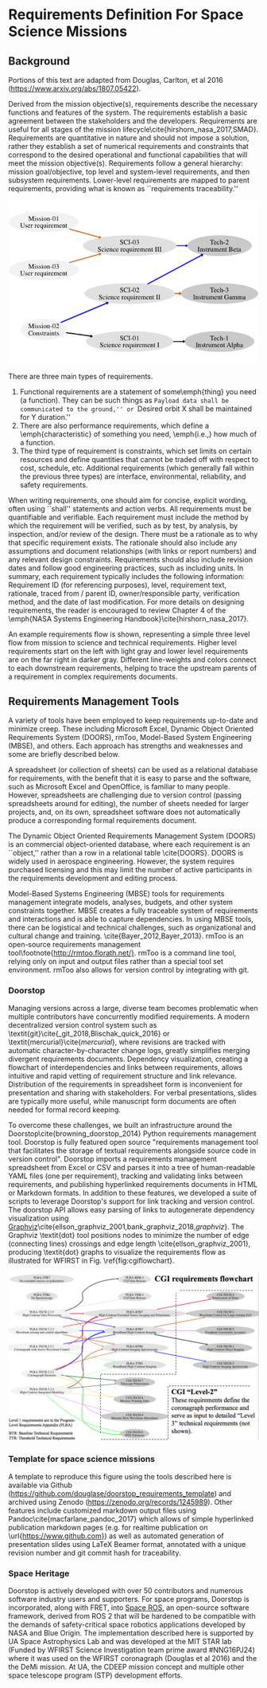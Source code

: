 # Requirements Definition For Space Science Missions

## Background
Portions of this text are adapted from Douglas, Carlton, et al 2016 (https://www.arxiv.org/abs/1807.05422).

Derived from the mission objective(s), requirements describe the necessary functions and features of the system. The requirements establish a basic agreement between the stakeholders and the developers. Requirements are useful for all stages of the mission lifecycle\cite{hirshorn_nasa_2017,SMAD}. Requirements are quantitative in nature and should not impose a solution, rather they establish a set of numerical requirements and constraints that correspond to the desired operational and functional capabilities that will meet the mission objective(s). Requirements follow a general hierarchy: mission goal/objective, top level and system-level requirements, and then subsystem requirements. 
Lower-level requirements are mapped to parent requirements, providing what is known as ``requirements traceability.'' 

![Example requirements flow.](assets/Digraph_gv.png)

There are three main types of requirements.
1. Functional requirements are a statement of some\emph{thing} you need (a function). They can be such things as ``Payload data shall be communicated to the ground,'' or ``Desired orbit X shall be maintained for Y duration.''
2. There are also performance requirements, which define a \emph{characteristic} of something you need, \emph{i.e.,} how much of a function.
3.  The third type of requirement is constraints, which set limits on certain resources and define quantities that cannot be traded off with respect to cost, schedule, etc. Additional requirements (which generally fall within the previous three types) are interface, environmental, reliability, and safety requirements.

When writing requirements, one should aim for concise, explicit wording, often using ``shall'' statements and action verbs. 
All requirements must be quantifiable and verifiable. Each requirement must include the method by which the requirement will be verified, such as by test, by analysis, by inspection, and/or review of the design. There must be a rationale as to why that specific requirement exists. The rationale should also include any assumptions and document relationships (with links or report numbers) and any relevant design constraints. Requirements should also include revision dates and follow good engineering practices, such as including units. In summary, each requirement typically includes the following information: Requirement ID (for referencing purposes), level, requirement text, rationale, traced from / parent ID, owner/responsible party, verification method, and the date of last modification.
For more details on designing requirements, the reader is encouraged to review Chapter 4 of the \emph{NASA Systems Engineering Handbook}\cite{hirshorn_nasa_2017}. 


An example requirements  flow is shown, representing a simple three level flow from mission to science and technical requirements. 
Higher level requirements start on the left with light gray and lower level requirements are on the far right in darker gray.
Different line-weights and colors connect to each downstream requirements, helping to trace the upstream parents of a requirement in complex requirements documents.


## Requirements Management Tools

A variety of tools have been employed to keep requirements up-to-date and minimize creep. These including Microsoft Excel, Dynamic Object Oriented Requirements System (DOORS), rmToo, Model-Based System Engineering (MBSE), and others.
Each approach has strengths and weaknesses and some are briefly described below. 

A  spreadsheet (or collection of sheets) can be used as a relational database for requirements, with the benefit that it is easy to parse and the software, such as Microsoft Excel and OpenOffice, is familiar to many people.
 However, spreadsheets are challenging due to version control (passing spreadsheets around for editing), the number of sheets needed for larger projects, and, on its own, spreadsheet software does not automatically produce a corresponding formal requirements document.

The Dynamic Object Oriented Requirements Management System (DOORS) is an commercial object-oriented database, where each requirement is an ``object,'' rather than a row in a relational table \cite{DOORS}. 
DOORS is widely used in aerospace engineering. However, the system requires purchased licensing and this may limit the number of active participants in the requirements development and editing process.

Model-Based Systems Engineering (MBSE) tools for requirements management integrate models, analyses, budgets, and other system constraints together. MBSE creates a fully traceable system of requirements and interactions and is able to capture dependencies. In using MBSE tools, there can be logistical and technical challenges, such as organizational and cultural change and training.   \cite{Bayer_2012,Bayer_2013}.  rmToo is an open-source requirements management tool\footnote{http://rmtoo.florath.net/}. rmToo is a command line tool, relying only on input and output files rather than a special tool set environment. rmToo also allows for  version control by integrating with git. 

### Doorstop

Managing versions across a large, diverse team becomes problematic when multiple contributors have concurrently modified requirements. 
A modern decentralized version control system such as \textit{git}\cite{_git_2018,Blischak_quick_2016} or \textit{mercurial}\cite{_mercurial_}, where revisions are tracked  with automatic character-by-character change logs, greatly simplifies merging divergent requirements documents. 
Dependency visualization, creating a flowchart of interdependencies and links between requirements, allows intuitive and rapid vetting of requirement structure and link relevance.
Distribution of the requirements in spreadsheet form is inconvenient for presentation and sharing with stakeholders. For verbal presentations, slides are typically more useful, while manuscript form documents are often needed for formal record keeping. 

To overcome these challenges, we built an infrastructure around the Doorstop\cite{browning_doorstop_2014} Python requirements management tool. Doorstop is fully featured open source "requirements management tool that facilitates the storage of textual requirements alongside source code in version control".
Doorstop imports a requirements management spreadsheet from Excel or CSV and parses it into a tree of human-readable YAML files (one per requirement), tracking and validating links between requirements, and publishing hyperlinked requirements documents in HTML or Markdown formats.
In addition to these features, we developed a suite of scripts to leverage Doorstop's support for link tracking and version control. 
The doorstop API allows easy parsing of links to autogenerate dependency visualization using [Graphviz](https://github.com/xflr6/graphviz)\cite{ellson_graphviz_2001,bank_graphviz_2018,_graphviz_}.
The Graphviz \textit{dot} tool positions nodes to minimize the number of edge (connecting lines) crossings and edge length \cite{ellson_graphviz_2001}, producing
\textit{dot}  graphs to visualize the requirements flow as illustrated for WFIRST in  Fig. \ref{fig:cgiflowchart}.

![WFIRST CGI requirements flow from objectives to Level 2. Level 2 requirements are outlined by the dashed line.  Version 4.8, \textit{git commit}:1a54825. This flowchart was automatically generated using Graphviz and Doorstop (see Section \ref{sec:approach}).\label{fig:cgiflowchart}](assets/cgiflowchart_spie_asti.png)

### Template for space science missions
A template to reproduce this figure using the tools described here is available via Github (https://github.com/douglase/doorstop_requirements_template) and archived using Zenodo (https://zenodo.org/records/1245989). 
Other features include customized markdown output files using Pandoc\cite{macfarlane_pandoc_2017} which allows of simple hyperlinked publication markdown pages (e.g. for realtime publication on \url{https://www.github.com}) as well as automated generation of presentation slides using LaTeX Beamer format,  annotated with a unique revision number and git commit hash for traceability.

### Space Heritage

Doorstop is actively developed with over 50 contributors and numerous software industry users and supporters. For space programs, Doorstop is incorporated, along with FRET, into [Space ROS](https://space-ros.github.io/docs/rolling/Related-Projects/Doorstop.html),  an open-source software framework, derived from ROS 2 that will be hardened to be compatible with the demands of safety-critical space robotics applications developed by NASA and Blue Origin. The implementation described here is supported by UA Space Astrophysics Lab and was developed at the MIT STAR lab (Funded by WFIRST Science Investigation team prime award #NNG16PJ24) where it was used on the WFIRST coronagraph (Douglas et al 2016) and the the DeMi mission. At UA, the CDEEP mission concept and multiple other space telescope program (STP) development efforts. 

